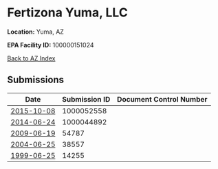# Fertizona Yuma, LLC

**Location:** Yuma, AZ

**EPA Facility ID:** 100000151024

[Back to AZ Index](../../index.md)

## Submissions

| Date | Submission ID | Document Control Number |
|------|--------------|-------------------------|
| [2015-10-08](submissions/1000052558.md) | 1000052558 |  |
| [2014-06-24](submissions/1000044892.md) | 1000044892 |  |
| [2009-06-19](submissions/54787.md) | 54787 |  |
| [2004-06-25](submissions/38557.md) | 38557 |  |
| [1999-06-25](submissions/14255.md) | 14255 |  |
